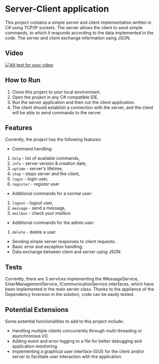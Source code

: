 # Server-Client application

This project contains a simple server and client implementation written in C# using TCP/IP sockets. 
The server allows the client to send simple commands, to which it responds according to the data implemented in the code. The server and client exchange information using JSON.

## Video

[![Alt text for your video](http://img.youtube.com/vi/Al10hUIZXU8/0.jpg)](http://www.youtube.com/watch?v=Al10hUIZXU8)

## How to Run

1. Clone this project to your local environment.
2. Open the project in any C# compatible IDE.
3. Run the server application and then run the client application.
4. The client should establish a connection with the server, and the client will be able to send commands to the server.

## Features

Currently, the project has the following features:
- Command handling:
1. `help` - list of available commands,
2. `info` - server version & creation date,
3.  `uptime` - server's lifetime,
4.  `stop` - stops server and the client,
5.  `login` - login user,
6.  `register` - register user
- Additional commands for a normal user:
1.  `logout` - logout user,
2.  `message` - send a message,
3.  `mailbox` - check your mailbox
- Additional commands for the admin user:
1. `delete` - delete a user.
- Sending simple server responses to client requests.
- Basic error and exception handling.
- Data exchange between client and server using JSON.

## Tests

Currently, there are 3 services implementing the IMessageService, IUserManagementService, ICommunicationService interfaces, which have been implemented in the main server class.
Thanks to the appliance of the Dependency Inversion in the solution, code can be easily tested. 


## Potential Extensions

Some potential functionalities to add to this project include:
- Handling multiple clients concurrently through multi-threading or asynchronous I/O.
- Adding event and error logging to a file for better debugging and application monitoring.
- Implementing a graphical user interface (GUI) for the client and/or server to facilitate user interaction with the application.
